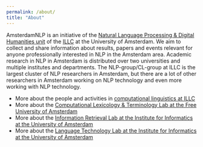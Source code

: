 ```yaml
---
permalink: /about/
title: "About"
---
```


AmsterdamNLP is an initiative of the [Natural Language Processing & Digital Humanities unit](//projects.illc.uva.nl/NLP-DH/cl-illc.github.io) of the [ILLC](https://www.illc.uva.nl) at the University of Amsterdam. We aim to collect and share information about results, papers and events relevant for anyone professionally interested in NLP in the Amsterdam area. Academic research in NLP in Amsterdam is distributed over two universities and multiple institutes and departments. The NLP-group/CL-group at ILLC is the largest cluster of NLP researchers in Amsterdam, but there are a lot of other researchers in Amsterdam working on NLP technology and even more working with NLP technology.

* More about the people and activities in [computational linguistics at ILLC](//cl-illc.github.io)
* More about the [Computational Lexicology & Terminology Lab at the Free University of Amsterdam](http://www.cltl.nl/)
* More about the [Information Retrieval Lab at the Institute for Informatics at the University of Amsterdam](http://irlab.science.uva.nl/)
* More about the [Language Technology Lab at the Institute for Informatics at the University of Amsterdam](https://staff.science.uva.nl/c.monz/ltl/)
